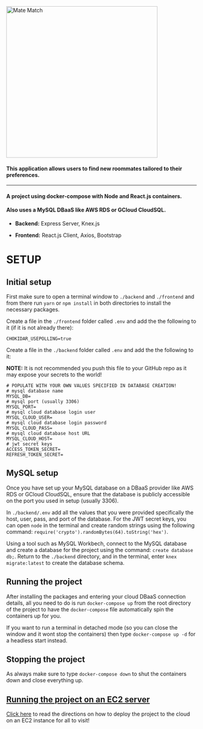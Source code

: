 <a href="http://matematching.com/">
  <img src="https://github.com/kirkwat/mate-match/blob/main/frontend/public/images/branding.png?raw=true" 
       alt="Mate Match"
       width="400rem">
</a>

#### This application allows users to find new roommates tailored to their preferences.

<hr/>

#### A project using docker-compose with Node and React.js containers.
#### Also uses a MySQL DBaaS like AWS RDS or GCloud CloudSQL.

- **Backend:** Express Server, Knex.js

- **Frontend:** React.js Client, Axios, Bootstrap

# SETUP

## Initial setup
First make sure to open a terminal window to `./backend` and `./frontend` and from there run `yarn` or `npm install` in both directories to install the necessary packages. 

Create a file in the `./frontend` folder called `.env` and add the the following to it (if it is not already there):
```
CHOKIDAR_USEPOLLING=true
```

Create a file in the `./backend` folder called `.env` and add the the following to it:

**NOTE:** It is not recommended you push this file to your GitHub repo as it may expose your secrets to the world!
```
# POPULATE WITH YOUR OWN VALUES SPECIFIED IN DATABASE CREATION!
# mysql database name
MYSQL_DB=
# mysql port (usually 3306)
MYSQL_PORT=
# mysql cloud database login user
MYSQL_CLOUD_USER=
# mysql cloud database login password
MYSQL_CLOUD_PASS=
# mysql cloud database host URL
MYSQL_CLOUD_HOST=
# jwt secret keys
ACCESS_TOKEN_SECRET=
REFRESH_TOKEN_SECRET=

```

## MySQL setup
Once you have set up your MySQL database on a DBaaS provider like AWS RDS or GCloud CloudSQL, ensure that the database is publicly accessible on the port you used in setup (usually 3306).

In `./backend/.env` add all the values that you were provided specifically the host, user, pass, and port of the database. For the JWT secret keys, you can open `node` in the terminal and create random strings using the following command: `require('crypto').randomBytes(64).toString('hex')`.

Using a tool such as MySQL Workbech, connect to the MySQL database and create a database for the project using the command: `create database db;`. Return to the `./backend` directory, and in the terminal, enter `knex migrate:latest` to create the database schema. 

## Running the project
After installing the packages and entering your cloud DBaaS connection details, all you need to do is run `docker-compose up` from the root directory of the project to have the `docker-compose` file automatically spin the containers up for you.

If you want to run a terminal in detached mode (so you can close the window and it wont stop the containers) then type `docker-compose up -d` for a headless start instead.

## Stopping the project
As always make sure to type `docker-compose down` to shut the containers down and close everything up.

## [Running the project on an EC2 server](CloudDeploy.md)
[Click here](CloudDeploy.md) to read the directions on how to deploy the project to the cloud on an EC2 instance for all to visit!
